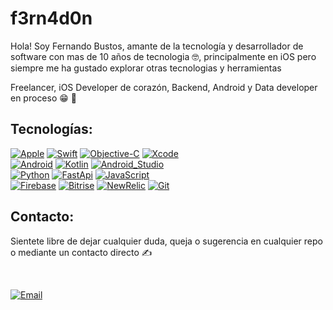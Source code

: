 # f3rn4d0n
Hola! Soy Fernando Bustos, amante de la tecnología y desarrollador de software con mas de 10 años de tecnologia :nerd_face:, principalmente en iOS pero siempre me ha gustado explorar otras tecnologias y herramientas

Freelancer, iOS Developer de corazón, Backend, Android y Data developer en proceso :grin: :muscle:

## Tecnologías:
[![Apple](https://img.shields.io/badge/iOS-999999?style=for-the-badge&logo=apple&logoColor=white&labelColor=101010)]()
[![Swift](https://img.shields.io/badge/Swift-FA7343?style=for-the-badge&logo=swift&logoColor=white&labelColor=101010)]()
[![Objective-C](https://img.shields.io/badge/Objective_C-999999?style=for-the-badge&logo=apple&logoColor=white&labelColor=101010)]()
[![Xcode](https://img.shields.io/badge/Xcode-1575F9?style=for-the-badge&logo=xcode&logoColor=white&labelColor=101010)]()
</br>
[![Android](https://img.shields.io/badge/Android-3DDC84?style=for-the-badge&logo=android&logoColor=white&labelColor=101010)]()
[![Kotlin](https://img.shields.io/badge/Kotlin-0095D5?style=for-the-badge&logo=kotlin&logoColor=white&labelColor=101010)]()
[![Android_Studio](https://img.shields.io/badge/Android_Studio-3DDC84?style=for-the-badge&logo=android-studio&logoColor=white&labelColor=101010)]()
</br>
[![Python](https://img.shields.io/badge/Python-yellow?style=for-the-badge&logo=python&logoColor=white&labelColor=101010)]()
[![FastApi](https://img.shields.io/badge/FastApi-009485?style=for-the-badge&logo=fastapi&logoColor=white&labelColor=101010)]()
[![JavaScript](https://img.shields.io/badge/JavaScript-F7DF1E?style=for-the-badge&logo=javascript&logoColor=white&labelColor=101010)]()
</br>
[![Firebase](https://img.shields.io/badge/Firebase-FFCA28?style=for-the-badge&logo=firebase&logoColor=white&labelColor=101010)]()
[![Bitrise](https://img.shields.io/badge/Bitrise-683D87?style=for-the-badge&logo=bitrise&logoColor=white&labelColor=101010)]()
[![NewRelic](https://img.shields.io/badge/New_Relic-1CE783?style=for-the-badge&logo=newrelic&logoColor=white&labelColor=101010)]()
[![Git](https://img.shields.io/badge/Git-F05032?style=for-the-badge&logo=git&logoColor=white&labelColor=101010)]()
</br>



## Contacto:

Sientete libre de dejar cualquier duda, queja o sugerencia en cualquier repo o mediante un contacto directo :writing_hand:

</br>

[![Email](https://img.shields.io/badge/lufe.bura@gmail.com-email_personal-D14836?style=for-the-badge&logo=gmail&logoColor=white&labelColor=101010)](mailto:lufe.bura@gmail.com)
